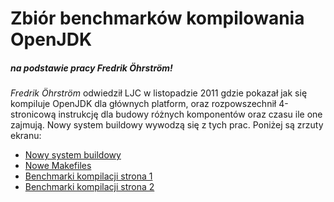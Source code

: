 # Zbiór benchmarków kompilowania OpenJDK
##### na podstawie pracy Fredrik Öhrström!

*Fredrik Öhrström* odwiedził LJC w listopadzie 2011 gdzie pokazał jak się kompiluje OpenJDK dla głównych platform, oraz rozpowszechnił 4-stronicową instrukcję dla budowy różnych komponentów oraz czasu ile one zajmują. Nowy system buildowy wywodzą się z tych prac. Poniżej są zrzuty ekranu:

 * [Nowy system buildowy](https://drive.google.com/file/d/0B0fHiQR6gRybQkx4MHl1NDM4Z00/edit?usp=sharing)
 * [Nowe Makefiles](https://drive.google.com/file/d/0B0fHiQR6gRybVzh5d0JhR2MyTkE/edit?usp=sharing)
 * [Benchmarki kompilacji strona 1](https://drive.google.com/file/d/0B0fHiQR6gRybQlVjWnpUNUIxS1E/edit?usp=sharing)
 * [Benchmarki kompilacji strona 2](https://drive.google.com/file/d/0B0fHiQR6gRybbVFlY0k4THhnTHM/edit?usp=sharing)